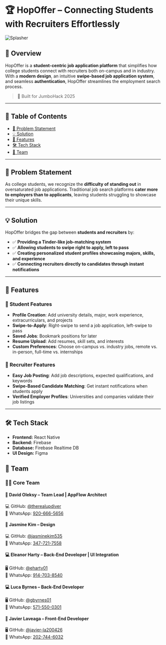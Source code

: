 # 🏆 HopOffer – Connecting Students with Recruiters Effortlessly

![Splasher](https://github.com/user-attachments/assets/d88c1148-6ca4-4dd7-b399-43f3d267893f)

## 📌 Overview
HopOffer is a **student-centric job application platform** that simplifies how college students connect with recruiters both on-campus and in industry. With a **modern design**, an intuitive **swipe-based job application system**, and seamless **authentication**, HopOffer streamlines the employment search process.

> 🚀 Built for JumboHack 2025

---

## 📖 Table of Contents
- [🎯 Problem Statement](#-problem-statement)
- [💡 Solution](#-solution)
- [🔧 Features](#-features)
- [🛠 Tech Stack](#-tech-stack)
- [🤝 Team](#-team)

---

## 🎯 Problem Statement
As college students, we recognize the **difficulty of standing out** in oversaturated job applications. Traditional job search platforms **cater more to employers than to applicants**, leaving students struggling to showcase their unique skills.

---

## 💡 Solution
HopOffer bridges the gap between **students and recruiters** by:
- ✅ **Providing a Tinder-like job-matching system**
- ✅ **Allowing students to swipe right to apply, left to pass**
- ✅ **Creating personalized student profiles showcasing majors, skills, and experience**
- ✅ **Connecting recruiters directly to candidates through instant notifications**
---

## 🔧 Features

### 📌 Student Features
- **Profile Creation**: Add university details, major, work experience, extracurriculars, and projects
- **Swipe-to-Apply**: Right-swipe to send a job application, left-swipe to pass
- **Saved Jobs**: Bookmark positions for later
- **Resume Upload**: Add resumes, skill sets, and interests
- **Custom Preferences**: Choose on-campus vs. industry jobs, remote vs. in-person, full-time vs. internships

### 📌 Recruiter Features
- **Easy Job Posting**: Add job descriptions, expected qualifications, and keywords
- **Swipe-Based Candidate Matching**: Get instant notifications when students apply
- **Verified Employer Profiles**: Universities and companies validate their job listings

---

## 🛠 Tech Stack

- **Frontend:** React Native  
- **Backend:** Firebase  
- **Database:** Firebase Realtime DB  
- **UI Design:** Figma  

## 🤝 Team

### 👨‍💻 Core Team

#### 🚀 **David Oleksy** – Team Lead | AppFlow Architect
💻 GitHub: [@therealupdiver](https://github.com/TheRealUPDiver)  
📱 WhatsApp: [920-666-5656](tel:4143314306)  

#### 🎨 **Jasmine Kim** – Design
💻 GitHub: [@jasminekim535](https://github.com/jasminekim535)  
📱 WhatsApp: [347-721-7558](tel:3477217558)  

#### 💻 **Eleanor Harty** – Back-End Developer | UI Integration
🖥 GitHub: [@eharty01](https://github.com/eharty01)  
📱 WhatsApp: [914-703-8540](tel:9147038540)  

#### 💻 **Luca Byrnes** – Back-End Developer  
🖥 GitHub: [@gbyrnes01](https://github.com/gbyrnes01)  
📱 WhatsApp: [571-550-0301](tel:5715500301)  

#### 🔧 **Javier Laveaga** – Front-End Developer  
🖥 GitHub: [@javier-la200426](https://github.com/javier-la200426)  
📱 WhatsApp: [202-744-6032](tel:2027446032)  

